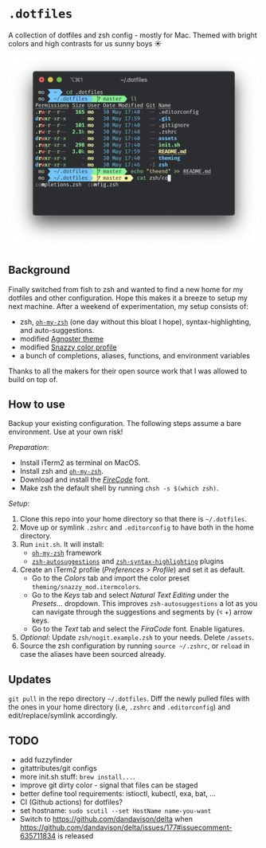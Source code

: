 # `.dotfiles`

A collection of dotfiles and zsh config - mostly for Mac. Themed with bright colors and high contrasts for us sunny boys ☀️

![screenshot](assets/screenshot.png)

## Background

Finally switched from fish to zsh and wanted to find a new home for my dotfiles and other configuration. Hope this makes it a breeze to setup my next machine. After a weekend of experimentation, my setup consists of:

- zsh, [`oh-my-zsh`](https://github.com/ohmyzsh/ohmyzsh) (one day without this bloat I hope), syntax-highlighting, and auto-suggestions.
- modified [Agnoster theme](https://github.com/agnoster/agnoster-zsh-theme)
- modified [Snazzy color profile](https://github.com/sindresorhus/iterm2-snazzy)
- a bunch of completions, aliases, functions, and environment variables

Thanks to all the makers for their open source work that I was allowed to build on top of.

## How to use

Backup your existing configuration. The following steps assume a bare environment. Use at your own risk!

*Preparation*:
- Install iTerm2 as terminal on MacOS.
- Install zsh and [`oh-my-zsh`](https://github.com/ohmyzsh/ohmyzsh).
- Download and install the _[FireCode](https://github.com/tonsky/FiraCode/wiki/Installing)_ font.
- Make zsh the default shell by running `chsh -s $(which zsh)`.

*Setup*:
1. Clone this repo into your home directory so that there is `~/.dotfiles`.
1. Move up or symlink `.zshrc` and `.editorconfig` to have both in the home directory.
1. Run `init.sh`. It will install:
    - [`oh-my-zsh`](https://github.com/ohmyzsh/ohmyzsh) framework
    - [`zsh-autosuggestions`](https://github.com/zsh-users/zsh-autosuggestions) and [`zsh-syntax-highlighting`](https://github.com/zsh-users/zsh-syntax-highlighting) plugins
1. Create an iTerm2 profile (_Preferences > Profile_) and set it as default.
   - Go to the _Colors_ tab and import the color preset `theming/snazzy_mod.itermcolors`.
   - Go to the _Keys_ tab and select _Natural Text Editing_ under the _Presets..._ dropdown. This improves `zsh-autosuggestions` a lot as you can navigate through the suggestions and segments by (`⌥` +) arrow keys.
   - Go to the _Text_ tab and select the _FiraCode_ font. Enable ligatures.
1. _Optional_: Update `zsh/nogit.example.zsh` to your needs. Delete `/assets`.
1. Source the zsh configuration by running `source ~/.zshrc`, or `reload` in case the aliases have been sourced already.

## Updates

`git pull` in the repo directory `~/.dotfiles`. Diff the newly pulled files with the ones in your home directory (i.e, `.zshrc` and `.editorconfig`) and edit/replace/symlink accordingly.


## TODO

- add fuzzyfinder
- gitattributes/git configs
- more init.sh stuff: `brew install...`.
- improve git dirty color - signal that files can be staged
- better define tool requirements: istioctl, kubectl, exa, bat, ...
- CI (Github actions) for dotfiles?
- set hostname: `sudo scutil --set HostName name-you-want`
- Switch to https://github.com/dandavison/delta when https://github.com/dandavison/delta/issues/177#issuecomment-635711834 is released
